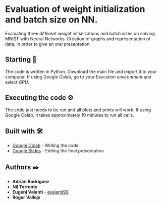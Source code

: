 # Evaluation of weight initialization and batch size on NN.

Evaluating three different weight initializations and batch sizes on solving MNIST with Neural Networks. 
Creation of graphs and representation of data, in order to give an oral presentation.

## Starting 🚀

The code is written in Python. Download the main file and import it to your computer. If using Google Colab, go to your _Execution environment_ and select _GPU_.

## Executing the code ⚙️

The code just needs to be run and all plots and prints will work. If using Google Colab, it takes approximately 10 minutes to run all cells. 

## Built with 🛠️

* [Google Colab](https://colab.research.google.com/) - Writing the code
* [Google Slides](https://www.google.es/intl/es/slides/about/) - Editing the final presentation

## Authors ✒️

* **Adrián Rodríguez** 
* **Nil Torrents**
* **Eugeni Valentí** - [evalenti99](https://github.com/evalenti99)
* **Roger Vallejo**
